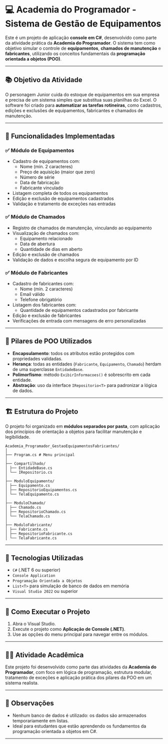 # 💻 Academia do Programador - Sistema de Gestão de Equipamentos

Este é um projeto de aplicação **console em C#**, desenvolvido como parte da atividade prática da **Academia do Programador**. O sistema tem como objetivo simular o controle de **equipamentos**, **chamados de manutenção** e **fabricantes**, utilizando os conceitos fundamentais da **programação orientada a objetos (POO)**.

---

## 📚 Objetivo da Atividade

O personagem Junior cuida do estoque de equipamentos em sua empresa e precisa de um sistema simples que substitua suas planilhas do Excel. O software foi criado para **automatizar as tarefas rotineiras**, como cadastros, edições e exclusões de equipamentos, fabricantes e chamados de manutenção.

---

## 🧩 Funcionalidades Implementadas

### ✅ Módulo de Equipamentos
- Cadastro de equipamentos com:
  - Nome (mín. 2 caracteres)
  - Preço de aquisição (maior que zero)
  - Número de série
  - Data de fabricação
  - Fabricante vinculado
- Listagem completa de todos os equipamentos
- Edição e exclusão de equipamentos cadastrados
- Validação e tratamento de exceções nas entradas

### ✅ Módulo de Chamados
- Registro de chamados de manutenção, vinculando ao equipamento
- Visualização de chamados com:
  - Equipamento relacionado
  - Data de abertura
  - Quantidade de dias em aberto
- Edição e exclusão de chamados
- Validação de dados e escolha segura de equipamento por ID

### ✅ Módulo de Fabricantes
- Cadastro de fabricantes com:
  - Nome (mín. 2 caracteres)
  - Email válido
  - Telefone obrigatório
- Listagem dos fabricantes com:
  - Quantidade de equipamentos cadastrados por fabricante
- Edição e exclusão de fabricantes
- Verificações de entrada com mensagens de erro personalizadas

---

## 🧠 Pilares de POO Utilizados

- **Encapsulamento**: todos os atributos estão protegidos com propriedades validadas.
- **Herança**: todas as entidades (`Fabricante`, `Equipamento`, `Chamado`) herdam de uma superclasse `EntidadeBase`.
- **Polimorfismo**: método `ExibirInformacoes()` é sobrescrito em cada entidade.
- **Abstração**: uso da interface `IRepositorio<T>` para padronizar a lógica de dados.

---

## 🏗️ Estrutura do Projeto

O projeto foi organizado em **módulos separados por pasta**, com aplicação dos princípios de orientação a objetos para facilitar manutenção e legibilidade.

```
Academia_Programador_GestaoEquipamentosFabricantes/
│
├── Program.cs # Menu principal
│
├── Compartilhado/
│ ├── EntidadeBase.cs
│ └── IRepositorio.cs
│
├── ModuloEquipamento/
│ ├── Equipamento.cs
│ ├── RepositorioEquipamentos.cs
│ └── TelaEquipamento.cs
│
├── ModuloChamado/
│ ├── Chamado.cs
│ ├── RepositorioChamado.cs
│ └── TelaChamado.cs
│
├── ModuloFabricante/
│ ├── Fabricante.cs
│ ├── RepositorioFabricante.cs
│ └── TelaFabricante.cs
```

---

## 🚀 Tecnologias Utilizadas

- `C#` (.NET 6 ou superior)
- `Console Application`
- `Programação Orientada a Objetos`
- `List<T>` para simulação de banco de dados em memória
- `Visual Studio 2022` ou superior

---

## 🏁 Como Executar o Projeto

1. Abra o Visual Studio.
2. Execute o projeto como **Aplicação de Console (.NET)**.
3. Use as opções do menu principal para navegar entre os módulos.

---

## 👨‍🏫 Atividade Acadêmica

Este projeto foi desenvolvido como parte das atividades da **Academia do Programador**, com foco em lógica de programação, estrutura modular, tratamento de exceções e aplicação prática dos pilares da POO em um sistema realista.

---

## 📌 Observações

- Nenhum banco de dados é utilizado: os dados são armazenados temporariamente em listas.
- Ideal para estudantes que estão aprendendo os fundamentos da programação orientada a objetos em C#.


---


